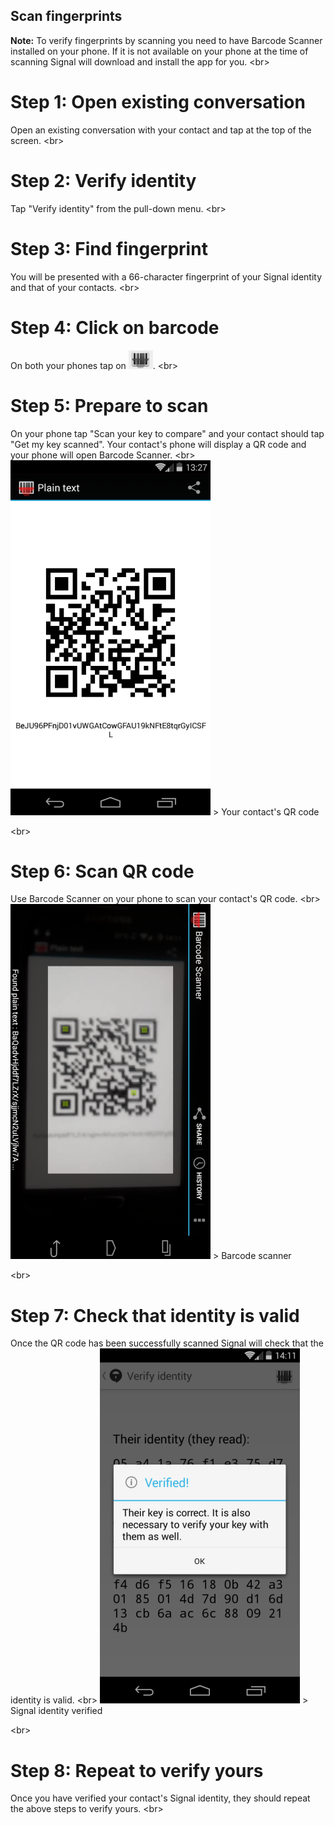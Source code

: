 
## Scan fingerprints

**Note:** To verify fingerprints by scanning you need to have Barcode Scanner installed on your phone. If it is not available on your phone at the time of scanning Signal will download and install the app for you.
&lt;br&gt;
# Step 1: Open existing conversation
Open an existing conversation with your contact and tap at the top of the screen.
&lt;br&gt;
# Step 2: Verify identity
Tap &quot;Verify identity&quot; from the pull-down menu.
&lt;br&gt;
# Step 3: Find fingerprint
You will be presented with a 66-character fingerprint of your Signal identity and that of your contacts.
&lt;br&gt;
# Step 4: Click on barcode
On both your phones tap on ![](046.png).
&lt;br&gt;
# Step 5: Prepare to scan
On your phone tap &quot;Scan your key to compare&quot; and your contact should tap &quot;Get my key scanned&quot;. Your contact&#39;s phone will display a QR code and your phone will open Barcode Scanner.
&lt;br&gt;
![14s.png](14s.png)
&gt; Your contact&#39;s QR code

&lt;br&gt;
# Step 6: Scan QR code
Use Barcode Scanner on your phone to scan your contact&#39;s QR code.
&lt;br&gt;
![15s.png](15s.png)
&gt; Barcode scanner

&lt;br&gt;
# Step 7: Check that identity is valid
Once the QR code has been successfully scanned Signal will check that the identity is valid.
&lt;br&gt;
![16s.png](16s.png)
&gt; Signal identity verified

&lt;br&gt;
# Step 8: Repeat to verify yours
Once you have verified your contact&#39;s Signal identity, they should repeat the above steps to verify yours.
&lt;br&gt;
